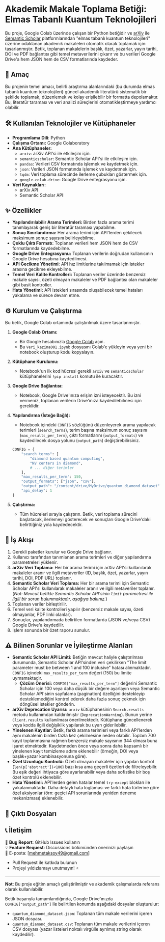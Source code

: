 # Akademik Makale Toplama Betiği: Elmas Tabanlı Kuantum Teknolojileri

Bu proje, Google Colab üzerinde çalışan bir Python betiğidir ve [arXiv](https://arxiv.org/) ile [Semantic Scholar](https://www.semanticscholar.org/) platformlarından "elmas tabanlı kuantum teknolojileri" üzerine odaklanan akademik makaleleri otomatik olarak toplamak için tasarlanmıştır. Betik, toplanan makalelerin başlık, özet, yazarlar, yayın tarihi, DOI ve PDF bağlantısı gibi temel metaverilerini çıkarır ve bu verileri Google Drive'a hem JSON hem de CSV formatlarında kaydeder.

## 🎯 Amaç

Bu projenin temel amacı, belirli araştırma alanlarındaki (bu durumda elmas tabanlı kuantum teknolojileri) güncel akademik literatürü sistematik bir şekilde toplamak, düzenlemek ve kolay erişilebilir bir formatta depolamaktır. Bu, literatür taraması ve veri analizi süreçlerini otomatikleştirmeye yardımcı olabilir.

## 🛠️ Kullanılan Teknolojiler ve Kütüphaneler

* **Programlama Dili:** Python
* **Çalışma Ortamı:** Google Colaboratory
* **Ana Kütüphaneler:**
    * `arxiv`: arXiv API'si ile etkileşim için.
    * `semanticscholar`: Semantic Scholar API'si ile etkileşim için.
    * `pandas`: Verileri CSV formatında işlemek ve kaydetmek için.
    * `json`: Verileri JSON formatında işlemek ve kaydetmek için.
    * `tqdm`: Veri toplama sürecinde ilerleme çubukları göstermek için.
    * `google.colab.drive`: Google Drive entegrasyonu için.
* **Veri Kaynakları:**
    * arXiv API
    * Semantic Scholar API

## ✨ Özellikler

* **Yapılandırılabilir Arama Terimleri:** Birden fazla arama terimi tanımlayarak geniş bir literatür taraması yapabilme.
* **Sonuç Sınırlandırma:** Her arama terimi için API'lerden çekilecek maksimum sonuç sayısını belirleyebilme.
* **Çoklu Çıktı Formatı:** Toplanan verileri hem JSON hem de CSV formatlarında kaydedebilme.
* **Google Drive Entegrasyonu:** Toplanan verilerin doğrudan kullanıcının Google Drive hesabına kaydedilmesi.
* **API Gecikme Yönetimi:** API hız limitlerine takılmamak için istekler arasına gecikme ekleyebilme.
* **Temel Veri Kalite Kontrolleri:** Toplanan veriler üzerinde benzersiz makale sayısı, özeti olmayan makaleler ve PDF bağlantısı olan makaleler gibi basit kontroller.
* **Hata Yönetimi:** API istekleri sırasında oluşabilecek temel hataları yakalama ve sürece devam etme.

## ⚙️ Kurulum ve Çalıştırma

Bu betik, Google Colab ortamında çalıştırılmak üzere tasarlanmıştır.

1.  **Google Colab Ortamı:**
    * Bir Google hesabınızla [Google Colab](https://colab.research.google.com/) açın.
    * Bu `Veri_kazima001.ipynb` dosyasını Colab'e yükleyin veya yeni bir notebook oluşturup kodu kopyalayın.

2.  **Kütüphane Kurulumu:**
    * Notebook'un ilk kod hücresi gerekli `arxiv` ve `semanticscholar` kütüphanelerini `!pip install` komutu ile kuracaktır.

3.  **Google Drive Bağlantısı:**
    * Notebook, Google Drive'ınıza erişim izni isteyecektir. Bu izni vermeniz, toplanan verilerin Drive'ınıza kaydedilebilmesi için gereklidir.

4.  **Yapılandırma (İsteğe Bağlı):**
    * Notebook içindeki `CONFIG` sözlüğünü düzenleyerek arama yapılacak terimleri (`search_terms`), terim başına maksimum sonuç sayısını (`max_results_per_term`), çıktı formatlarını (`output_formats`) ve kaydedilecek dosya yolunu (`output_path`) değiştirebilirsiniz.
    ```python
    CONFIG = {
        "search_terms": [
            "diamond based quantum computing",
            "NV centers in diamond",
            # ... diğer terimler
        ],
        "max_results_per_term": 150,
        "output_formats": ["json", "csv"],
        "output_path": "/content/drive/MyDrive/quantum_diamond_dataset",
        "api_delay": 1
    }
    ```

5.  **Çalıştırma:**
    * Tüm hücreleri sırayla çalıştırın. Betik, veri toplama sürecini başlatacak, ilerlemeyi gösterecek ve sonuçları Google Drive'daki belirttiğiniz yola kaydedecektir.

## 📝 İş Akışı

1.  Gerekli paketler kurulur ve Google Drive bağlanır.
2.  Kullanıcı tarafından tanımlanan arama terimleri ve diğer yapılandırma parametreleri yüklenir.
3.  **arXiv Veri Toplama:** Her bir arama terimi için arXiv API'si kullanılarak makaleler aranır ve ilgili metaveriler (ID, başlık, özet, yazarlar, yayın tarihi, DOI, PDF URL) toplanır.
4.  **Semantic Scholar Veri Toplama:** Her bir arama terimi için Semantic Scholar API'si kullanılarak makaleler aranır ve ilgili metaveriler toplanır. (*Not: Mevcut betikte Semantic Scholar API'sinin `limit` parametresi ile ilgili bir sorun bulunmaktadır, aşağıya bakınız.*)
5.  Toplanan veriler birleştirilir.
6.  Temel veri kalite kontrolleri yapılır (benzersiz makale sayısı, özeti olmayanlar, PDF linki olanlar).
7.  Sonuçlar, yapılandırmada belirtilen formatlarda (JSON ve/veya CSV) Google Drive'a kaydedilir.
8.  İşlem sonunda bir özet raporu sunulur.

## ⚠️ Bilinen Sorunlar ve İyileştirme Alanları

* **Semantic Scholar API Limiti:** Betiğin mevcut haliyle çalıştırılması durumunda, Semantic Scholar API'sinden veri çekilirken "The limit parameter must be between 1 and 100 inclusive" hatası alınmaktadır. `CONFIG` içindeki `max_results_per_term` değeri (150) bu limite uymamaktadır.
    * **Çözüm Önerisi:** `CONFIG["max_results_per_term"]` değerini Semantic Scholar için 100 veya daha düşük bir değere ayarlayın veya Semantic Scholar API'sinin sayfalama (pagination) özelliğini destekleyip desteklemediğini kontrol ederek daha fazla sonuç çekmek için döngüsel istekler gönderin.
* **arXiv Deprecation Uyarısı:** `arxiv` kütüphanesinin `Search.results` metodu kullanımdan kaldırılmıştır (`DeprecationWarning`). Bunun yerine `Client.results` kullanılması önerilmektedir. Kütüphane güncellenerek veya kodda ilgili değişiklik yapılarak bu uyarı giderilebilir.
* **Yinelenen Kayıtlar:** Betik, farklı arama terimleri veya farklı API'lerden aynı makalenin birden fazla kez çekilmesine neden olabilir. Toplam 700 kayıt toplanmasına rağmen benzersiz makale sayısının 344 olması buna işaret etmektedir. Kaydetmeden önce veya sonra daha kapsamlı bir yinelenen kayıt temizleme adımı eklenebilir (örneğin, DOI veya başlık+yazar kombinasyonuna göre).
* **Özet Uzunluğu Kontrolü:** Özeti olmayan makaleler için yapılan kontrol (`len(p['abstract'])<100`) bazı kısa ama geçerli özetleri de filtreleyebilir. Bu eşik değeri ihtiyaca göre ayarlanabilir veya daha sofistike bir boş özet kontrolü eklenebilir.
* **Hata Yönetimi:** API'lerden gelen hatalar temel `try-except` blokları ile yakalanmaktadır. Daha detaylı hata loglaması ve farklı hata türlerine göre özel aksiyonlar (örn: geçici API sorunlarında yeniden deneme mekanizması) eklenebilir.

## 📄 Çıktı Dosyaları

## 📞 İletişim

🐛 **Bug Report**: GitHub Issues kullanın  
💡 **Feature Request**: Discussions bölümünden önerinizi paylaşın  
📧 E-posta: [mehmetaksoy49@gmail.com]

- Pull Request ile katkıda bulunun
- Projeyi yıldızlamayı unutmayın! ⭐

---

**Not**: Bu proje eğitim amaçlı geliştirilmiştir ve akademik çalışmalarda referans olarak kullanılabilir.

Betik başarıyla tamamlandığında, Google Drive'ınızda `CONFIG["output_path"]` ile belirtilen konumda aşağıdaki dosyalar oluşturulur:

* `quantum_diamond_dataset.json`: Toplanan tüm makale verilerini içeren JSON dosyası.
* `quantum_diamond_dataset.csv`: Toplanan tüm makale verilerini içeren CSV dosyası (yazar listeleri noktalı virgülle ayrılmış string olarak kaydedilir).
